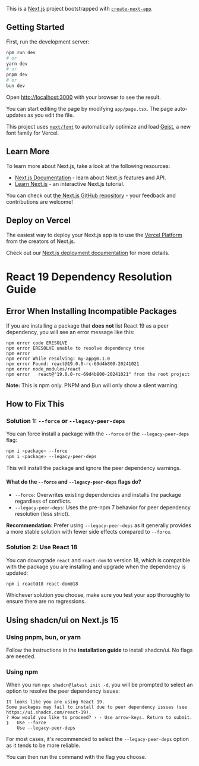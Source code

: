 This is a [Next.js](https://nextjs.org) project bootstrapped with [`create-next-app`](https://nextjs.org/docs/app/api-reference/cli/create-next-app).

## Getting Started

First, run the development server:

```bash
npm run dev
# or
yarn dev
# or
pnpm dev
# or
bun dev
```

Open [http://localhost:3000](http://localhost:3000) with your browser to see the result.

You can start editing the page by modifying `app/page.tsx`. The page auto-updates as you edit the file.

This project uses [`next/font`](https://nextjs.org/docs/app/building-your-application/optimizing/fonts) to automatically optimize and load [Geist](https://vercel.com/font), a new font family for Vercel.

## Learn More

To learn more about Next.js, take a look at the following resources:

-   [Next.js Documentation](https://nextjs.org/docs) - learn about Next.js features and API.
-   [Learn Next.js](https://nextjs.org/learn) - an interactive Next.js tutorial.

You can check out [the Next.js GitHub repository](https://github.com/vercel/next.js) - your feedback and contributions are welcome!

## Deploy on Vercel

The easiest way to deploy your Next.js app is to use the [Vercel Platform](https://vercel.com/new?utm_medium=default-template&filter=next.js&utm_source=create-next-app&utm_campaign=create-next-app-readme) from the creators of Next.js.

Check out our [Next.js deployment documentation](https://nextjs.org/docs/app/building-your-application/deploying) for more details.

# React 19 Dependency Resolution Guide

## Error When Installing Incompatible Packages

If you are installing a package that **does not** list React 19 as a peer dependency, you will see an error message like this:

```
npm error code ERESOLVE
npm error ERESOLVE unable to resolve dependency tree
npm error
npm error While resolving: my-app@0.1.0
npm error Found: react@19.0.0-rc-69d4b800-20241021
npm error node_modules/react
npm error   react@"19.0.0-rc-69d4b800-20241021" from the root project
```

**Note:** This is npm only. PNPM and Bun will only show a silent warning.

## How to Fix This

### Solution 1: `--force` or `--legacy-peer-deps`

You can force install a package with the `--force` or the `--legacy-peer-deps` flag:

```bash
npm i <package> --force
npm i <package> --legacy-peer-deps
```

This will install the package and ignore the peer dependency warnings.

#### What do the `--force` and `--legacy-peer-deps` flags do?

-   `--force`: Overwrites existing dependencies and installs the package regardless of conflicts.
-   `--legacy-peer-deps`: Uses the pre-npm 7 behavior for peer dependency resolution (less strict).

**Recommendation**: Prefer using `--legacy-peer-deps` as it generally provides a more stable solution with fewer side effects compared to `--force`.

### Solution 2: Use React 18

You can downgrade `react` and `react-dom` to version 18, which is compatible with the package you are installing and upgrade when the dependency is updated:

```bash
npm i react@18 react-dom@18
```

Whichever solution you choose, make sure you test your app thoroughly to ensure there are no regressions.

## Using shadcn/ui on Next.js 15

### Using pnpm, bun, or yarn

Follow the instructions in the **installation guide** to install shadcn/ui. No flags are needed.

### Using npm

When you run `npx shadcn@latest init -d`, you will be prompted to select an option to resolve the peer dependency issues:

```
It looks like you are using React 19.
Some packages may fail to install due to peer dependency issues (see https://ui.shadcn.com/react-19).
? How would you like to proceed? › - Use arrow-keys. Return to submit.
❯   Use --force
    Use --legacy-peer-deps
```

For most cases, it's recommended to select the `--legacy-peer-deps` option as it tends to be more reliable.

You can then run the command with the flag you choose.
